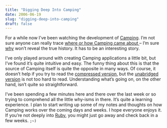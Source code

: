 ```yaml
---
title: "Digging Deep Into Camping"
date: 2006-06-19
slug: "digging-deep-into-camping"
draft: false
---
```


For a while now I’ve been watching the development of [Camping](https://web.archive.org/web/20060718205610/http://camping.rubyforge.org/files/README.html). I’m not sure anyone can really trace [where or how Camping came about ](https://web.archive.org/web/20060718205610/http://redhanded.hobix.com/bits/campingAMicroframework.html)– I’m sure [why](https://web.archive.org/web/20060718205610/http://whytheluckystiff.net/) won’t reveal the true history. It has to be an interesting story. 

I’ve only played around with creating Camping applications a little bit, but I’ve found it’s quite intuitive and easy. The funny thing about this is that the source of Camping itself is quite the opposite in many ways. Of course, it doesn’t help if you try to read the [compressed version](https://web.archive.org/web/20060718205610/http://code.whytheluckystiff.net/camping/browser/trunk/lib/camping.rb), but the [unabridged version](https://web.archive.org/web/20060718205610/http://code.whytheluckystiff.net/camping/browser/trunk/lib/camping-unabridged.rb) is not too hard to read. Understanding what’s going on, on the other hand, isn’t quite so straightforward.

I’ve been spending a few minutes here and there over the last week or so trying to comprehend all the little why-isms in there. It’s quite a learning experience. I plan to start writing up some of my notes and thoughts on how Camping works over the coming days and weeks. I hope everyone enjoys it. If you’re not deeply into [Ruby](https://www.ruby-lang.org/en/), you might just go away and check back in a few weeks. `;~)`
